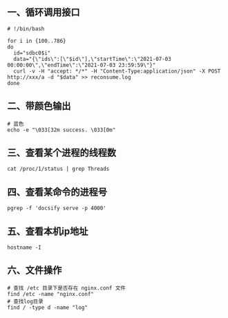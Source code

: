 ## 一、循环调用接口

```shell
# !/bin/bash

for i in {100..786}
do
  id="sdbc0$i"
  data="{\"ids\":[\"$id\"],\"startTime\":\"2021-07-03 00:00:00\",\"endTime\":\"2021-07-03 23:59:59\"}"
  curl -v -H "accept: */*" -H "Content-Type:application/json" -X POST http://xxx/a -d "$data" >> reconsume.log
done
```

## 二、带颜色输出

```shell
# 蓝色
echo -e "\033[32m success. \033[0m"
```

##  三、查看某个进程的线程数

```shell
cat /proc/1/status | grep Threads
```

## 四、查看某命令的进程号

```shell
pgrep -f 'docsify serve -p 4000'
```

## 五、查看本机ip地址

```shell
hostname -I
```

## 六、文件操作

```shell
# 查找 /etc 目录下是否存在 nginx.conf 文件
find /etc -name "nginx.conf"
# 查找log目录
find / -type d -name "log"
```

